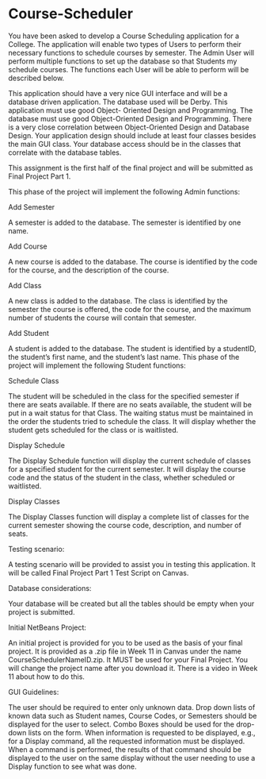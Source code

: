 # Course-Scheduler

You have been asked to develop a Course Scheduling application for a College. The
application will enable two types of Users to perform their necessary functions to
schedule courses by semester. The Admin User will perform multiple functions to set up
the database so that Students my schedule courses. The functions each User will be
able to perform will be described below.

This application should have a very nice GUI interface and will be a database driven
application. The database used will be Derby. This application must use good Object-
Oriented Design and Programming. The database must use good Object-Oriented
Design and Programming. There is a very close correlation between Object-Oriented
Design and Database Design. Your application design should include at least four
classes besides the main GUI class. Your database access should be in the classes that
correlate with the database tables.

This assignment is the first half of the final project and will be submitted as
Final Project Part 1.

This phase of the project will implement the following Admin functions:

Add Semester

A semester is added to the database. The semester is identified by one name.

Add Course

A new course is added to the database. The course is identified by the code for the
course, and the description of the course.

Add Class

A new class is added to the database. The class is identified by the semester the course
is offered, the code for the course, and the maximum number of students the course
will contain that semester.

Add Student

A student is added to the database. The student is identified by a studentID, the
student’s first name, and the student’s last name.
This phase of the project will implement the following Student functions:

Schedule Class

The student will be scheduled in the class for the specified semester if there are
seats available. If there are no seats available, the student will be put in a wait status
for that Class. The waiting status must be maintained in the order the students tried to
schedule the class. It will display whether the student gets scheduled for the class or is
waitlisted.

Display Schedule

The Display Schedule function will display the current schedule of classes for a
specified student for the current semester. It will display the course code and the status
of the student in the class, whether scheduled or waitlisted.

Display Classes

The Display Classes function will display a complete list of classes for the current
semester showing the course code, description, and number of seats.

Testing scenario:

A testing scenario will be provided to assist you in testing this application. It will be
called Final Project Part 1 Test Script on Canvas.

Database considerations:

Your database will be created but all the tables should be empty when your project is
submitted.

Initial NetBeans Project:

An initial project is provided for you to be used as the basis of your final project. It is
provided as a .zip file in Week 11 in Canvas under the name
CourseSchedulerNameID.zip. It MUST be used for your Final Project. You will change
the project name after you download it. There is a video in Week 11 about how to do
this.

GUI Guidelines:

The user should be required to enter only unknown data. Drop down lists of known
data such as Student names, Course Codes, or Semesters should be displayed for the
user to select. Combo Boxes should be used for the drop-down lists on the form. When
information is requested to be displayed, e.g., for a Display command, all the requested
information must be displayed. When a command is performed, the results of that
command should be displayed to the user on the same display without the user needing
to use a Display function to see what was done.
